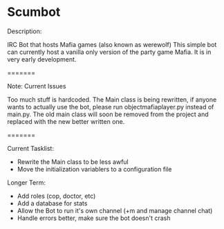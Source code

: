 Scumbot
=======

Description:

IRC Bot that hosts Mafia games (also known as werewolf)
This simple bot can currently host a vanilla only version of the party game Mafia. It is in very early development.

=======

Note: Current Issues

Too much stuff is hardcoded. The Main class is being rewritten, if anyone wants to actually use the bot, please run
objectmafiaplayer.py instead of main.py. The old main class will soon be removed from the project and replaced with
the new better written one.

=======


Current Tasklist:

- Rewrite the Main class to be less awful
- Move the initialization variablers to a configuration file

Longer Term:

- Add roles (cop, doctor, etc)
- Add a database for stats
- Allow the Bot to run it's own channel (+m and manage channel chat)
- Handle errors better, make sure the bot doesn't crash
